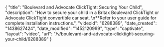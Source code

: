 {
    "title": "Boulevard and Advocate ClickTight: Securing Your Child",
    "description": "How to secure your child in a Britax Boulevard ClickTight or Advocate ClickTight convertible car seat. \n**Refer to your user guide for complete installation instructions.",
    "videoid": "6288389",
    "date_created": "1438627424",
    "date_modified": "1452120999",
    "type": "captivate",
    "layout": "video",
    "url": "\/v\/boulevard-and-advocate-clicktight-securing-your-child\/6288389"
}